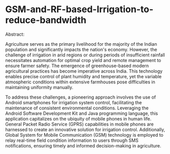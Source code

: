 # GSM-and-RF-based-Irrigation-to-reduce-bandwidth
Abstract:

Agriculture serves as the primary livelihood for the majority of the Indian population and significantly 
impacts the nation's economy. However, the challenge of irrigation in arid regions or during periods of 
insufficient rainfall necessitates automation for optimal crop yield and remote management to ensure farmer safety.
The emergence of greenhouse-based modern agricultural practices has become imperative across India. This technology 
enables precise control of plant humidity and temperature, yet the variable atmospheric conditions within extensive
farmhouses pose difficulties in maintaining uniformity manually.

To address these challenges, a pioneering approach involves the use of Android
smartphones for irrigation system control, facilitating the maintenance of consistent
environmental conditions. Leveraging the Android Software Development Kit and Java programming language,
this application capitalizes on the ubiquity of mobile phones in human life. General Packet Radio Service (GPRS)
capabilities in mobile phones are harnessed to create an innovative solution for irrigation control. Additionally, 
Global System for Mobile Communication (GSM) technology is employed to relay real-time field condition information to users
through SMS notifications, ensuring timely and informed decision-making in agriculture.
